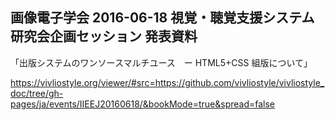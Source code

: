 ## 画像電子学会 2016-06-18 視覚・聴覚支援システム研究会企画セッション 発表資料

「出版システムのワンソースマルチユース　ー HTML5+CSS 組版について」

https://vivliostyle.org/viewer/#src=https://github.com/vivliostyle/vivliostyle_doc/tree/gh-pages/ja/events/IIEEJ20160618/&bookMode=true&spread=false
